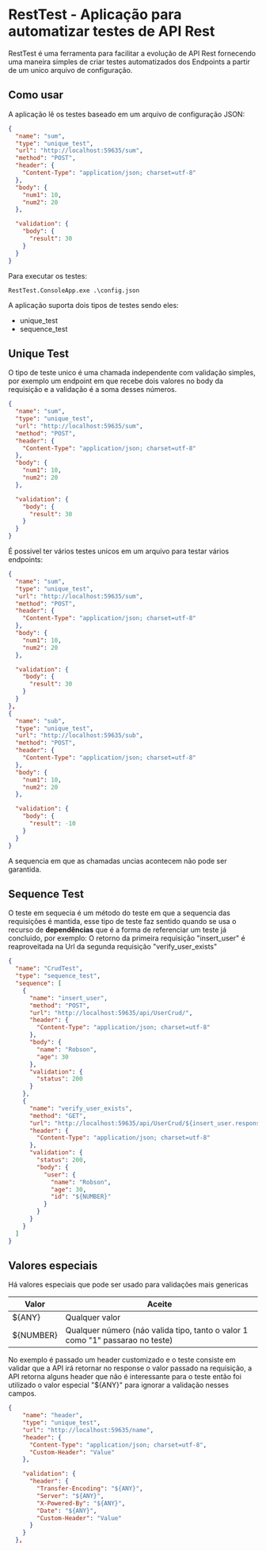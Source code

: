 # RestTest - Aplicação para automatizar testes de API Rest

RestTest é uma ferramenta para facilitar a evolução de API Rest fornecendo uma maneira simples de criar testes automatizados dos Endpoints a partir de um unico arquivo de configuração.

## Como usar
A aplicação lê os testes baseado em um arquivo de configuração JSON:
```json
{
  "name": "sum",
  "type": "unique_test",
  "url": "http://localhost:59635/sum",
  "method": "POST",
  "header": {
    "Content-Type": "application/json; charset=utf-8"
  },
  "body": {
    "num1": 10,
    "num2": 20
  },

  "validation": {
    "body": {
      "result": 30
    }
  }
}
  ```

Para executar os testes:
```
RestTest.ConsoleApp.exe .\config.json
```

A aplicação suporta dois tipos de testes sendo eles:
* unique_test
* sequence_test

## Unique Test
O tipo de teste unico é uma chamada independente com validação simples, por exemplo um endpoint em que recebe dois valores no body da requisição e a validação é a soma desses números.
```json
{
  "name": "sum",
  "type": "unique_test",
  "url": "http://localhost:59635/sum",
  "method": "POST",
  "header": {
    "Content-Type": "application/json; charset=utf-8"
  },
  "body": {
    "num1": 10,
    "num2": 20
  },

  "validation": {
    "body": {
      "result": 30
    }
  }
}
```
É possivel ter vários testes unicos em um arquivo para testar vários endpoints:
```json
{
  "name": "sum",
  "type": "unique_test",
  "url": "http://localhost:59635/sum",
  "method": "POST",
  "header": {
    "Content-Type": "application/json; charset=utf-8"
  },
  "body": {
    "num1": 10,
    "num2": 20
  },

  "validation": {
    "body": {
      "result": 30
    }
  }
},
{
  "name": "sub",
  "type": "unique_test",
  "url": "http://localhost:59635/sub",
  "method": "POST",
  "header": {
    "Content-Type": "application/json; charset=utf-8"
  },
  "body": {
    "num1": 10,
    "num2": 20
  },

  "validation": {
    "body": {
      "result": -10
    }
  }
}
```
A sequencia em que as chamadas uncias acontecem não pode ser garantida.

## Sequence Test
O teste em sequecia é um método do teste em que a sequencia das requisições é mantida, esse tipo de teste faz sentido quando se usa o recurso de **dependências** que é a forma de referenciar um teste já concluido, por exemplo:
O retorno da primeira requisição "insert_user" é reaproveitada na Url da segunda requisição "verify_user_exists"

```json
{
  "name": "CrudTest",
  "type": "sequence_test",
  "sequence": [
    {
      "name": "insert_user",
      "method": "POST",
      "url": "http://localhost:59635/api/UserCrud/",
      "header": {
        "Content-Type": "application/json; charset=utf-8"
      },
      "body": {
        "name": "Robson",
        "age": 30
      },
      "validation": {
        "status": 200
      }
    },
    {
      "name": "verify_user_exists",
      "method": "GET",
      "url": "http://localhost:59635/api/UserCrud/${insert_user.response.body.user_id}",
      "header": {
        "Content-Type": "application/json; charset=utf-8"
      },
      "validation": {
        "status": 200,
        "body": {
          "user": {
            "name": "Robson",
            "age": 30,
            "id": "${NUMBER}"
          }
        }
      }
    }
  ]
}
```

## Valores especiais
Há valores especiais que pode ser usado para validações mais genericas

|Valor |Aceite|
|------|------|
|${ANY}|Qualquer valor|
|${NUMBER}|Qualquer número (náo valida tipo, tanto o valor 1 como "1" passarao no teste)|

No exemplo é passado um header customizado e o teste consiste em validar que a API irá retornar no response o valor passado na requisição, a API retorna alguns header que não é interessante para o teste então foi utilizado o valor especial "${ANY}" para ignorar a validação nesses campos.
```json
{
    "name": "header",
    "type": "unique_test",
    "url": "http://localhost:59635/name",
    "header": {
      "Content-Type": "application/json; charset=utf-8",
      "Custom-Header": "Value"
    },

    "validation": {
      "header": {
        "Transfer-Encoding": "${ANY}",
        "Server": "${ANY}",
        "X-Powered-By": "${ANY}",
        "Date": "${ANY}",
        "Custom-Header": "Value"
      }
    }
  },
```
